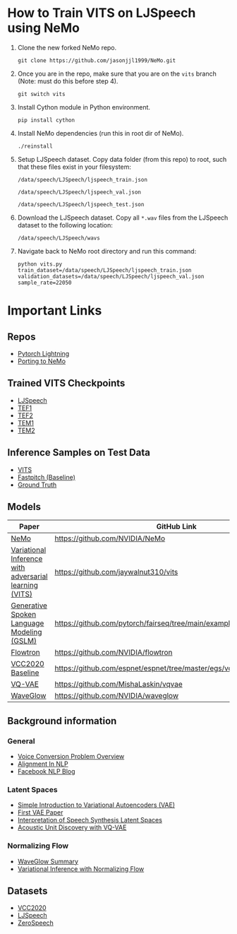 # How to Train VITS on LJSpeech using NeMo

1. Clone the new forked NeMo repo.

    `git clone https://github.com/jasonjjl1999/NeMo.git`

2. Once you are in the repo, make sure that you are on the `vits` branch (Note: must do this before step 4).

    `git switch vits`

3. Install Cython module in Python environment.

    `pip install cython`

4. Install NeMo dependencies (run this in root dir of NeMo).

    `./reinstall`

5. Setup LJSpeech dataset. Copy data folder (from this repo) to root, such that these files exist in your filesystem:

    `/data/speech/LJSpeech/ljspeech_train.json`

    `/data/speech/LJSpeech/ljspeech_val.json`

    `/data/speech/LJSpeech/ljspeech_test.json`

6. Download the LJSpeech dataset. Copy all `*.wav` files from the LJSpeech dataset to the following location:

    `/data/speech/LJSpeech/wavs`

7. Navigate back to NeMo root directory and run this command:

    `python vits.py train_dataset=/data/speech/LJSpeech/ljspeech_train.json validation_datasets=/data/speech/LJSpeech/ljspeech_val.json sample_rate=22050`

# Important Links

## Repos
- [Pytorch Lightning](https://github.com/jasonjjl1999/capstone-vits)
- [Porting to NeMo](https://github.com/martynwei/Capstone-NeMo)

## Trained VITS Checkpoints
- [LJSpeech](https://drive.google.com/file/d/1gy5SJ_lPMrorWdneMr8_O7NQP7mZ0CkT/view?usp=sharing)
- [TEF1](https://drive.google.com/file/d/1WrO5has-siqI-wnCv5JJzOcN-tYsqNA4/view?usp=sharing)
- [TEF2](https://drive.google.com/file/d/1ND7kIXYJIvxZ66Pez_aoShHo-3ReJ-AI/view?usp=sharing)
- [TEM1](https://drive.google.com/file/d/1cBJstoA86m8OxjewPCxcGTaJGg0-crYw/view?usp=sharing)
- [TEM2](https://drive.google.com/file/d/1SpL21JxQwSWyXjsopq75L07N3TbgfWdd/view?usp=sharing)

## Inference Samples on Test Data
- [VITS](https://drive.google.com/drive/folders/172Ozoj7z-_bBtZYOxTWrQeIe0pL9P79K?usp=sharing)
- [Fastpitch (Baseline)](https://drive.google.com/drive/u/0/folders/1RrnRzpbs3iLEFxgZMQPSF6eeASg_I5B4)
- [Ground Truth](https://drive.google.com/drive/folders/1oTwy7JVCVxNyD0wZIXrbjxobWPltf8Km?usp=sharing)

## Models
| Paper | GitHub Link |
| --- | --- |
| [NeMo](https://arxiv.org/abs/1909.09577) | https://github.com/NVIDIA/NeMo |
| [Variational Inference with adversarial learning (VITS)](https://arxiv.org/abs/2106.06103) | https://github.com/jaywalnut310/vits |
| [Generative Spoken Language Modeling (GSLM)](https://arxiv.org/abs/2102.01192?fbclid=IwAR0_tSl4Y3XkQJO33DkoXdS8xyaFK5DpPwzLst8aHbuy2bhnEThnINlNHes) | https://github.com/pytorch/fairseq/tree/main/examples/textless_nlp/gslm |
| [Flowtron](https://arxiv.org/abs/2005.05957) | https://github.com/NVIDIA/flowtron |
| [VCC2020 Baseline](https://arxiv.org/abs/2010.02434) | https://github.com/espnet/espnet/tree/master/egs/vcc20 |
| [VQ-VAE](https://arxiv.org/abs/1711.00937) | https://github.com/MishaLaskin/vqvae |
| [WaveGlow](https://arxiv.org/abs/1811.00002) | https://github.com/NVIDIA/waveglow |


## Background information

### General
- [Voice Conversion Problem Overview](https://arxiv.org/abs/2008.03648)
- [Alignment In NLP](https://cse.hkust.edu.hk/~dekai/library/WU_Dekai/Wu_Alignment2010.pdf)
- [Facebook NLP Blog](https://ai.facebook.com/blog/textless-nlp-generating-expressive-speech-from-raw-audio/)

### Latent Spaces
- [Simple Introduction to Variational Autoencoders (VAE)](https://towardsdatascience.com/understanding-variational-autoencoders-vaes-f70510919f73)
- [First VAE Paper](https://arxiv.org/pdf/1812.04342.pdf)
- [Interpretation of Speech Synthesis Latent Spaces](https://arxiv.org/abs/1903.11570)
- [Acoustic Unit Discovery with VQ-VAE](https://arxiv.org/abs/2005.09409)

### Normalizing Flow
- [WaveGlow Summary](https://pytorch.org/hub/nvidia_deeplearningexamples_waveglow/)
- [Variational Inference with Normalizing Flow](https://arxiv.org/abs/1505.05770)


## Datasets

- [VCC2020](https://github.com/nii-yamagishilab/VCC2020-database)
- [LJSpeech](https://keithito.com/LJ-Speech-Dataset/)
- [ZeroSpeech](https://download.zerospeech.com/)
